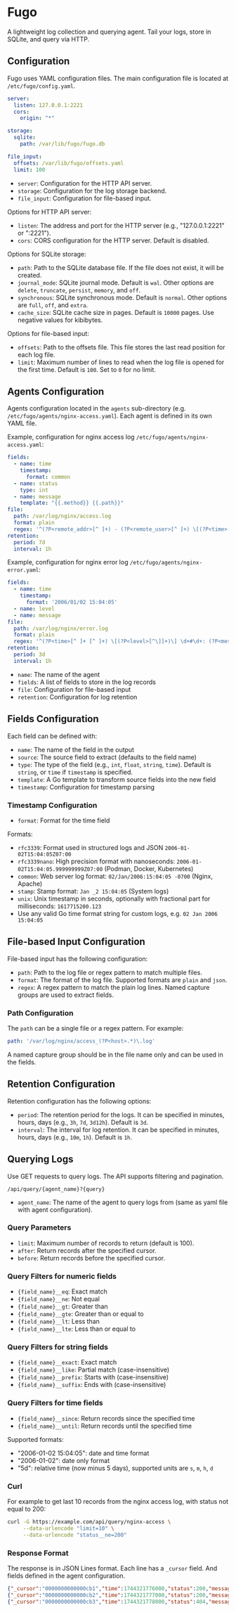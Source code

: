 # Fugo

A lightweight log collection and querying agent. Tail your logs, store in SQLite, and query via HTTP.

## Configuration

Fugo uses YAML configuration files. The main configuration file is located at `/etc/fugo/config.yaml`.

```yaml
server:
  listen: 127.0.0.1:2221
  cors:
    origin: "*"

storage:
  sqlite:
    path: /var/lib/fugo/fugo.db

file_input:
  offsets: /var/lib/fugo/offsets.yaml
  limit: 100
```

- `server`: Configuration for the HTTP API server.
- `storage`: Configuration for the log storage backend.
- `file_input`: Configuration for file-based input.

Options for HTTP API server:

- `listen`: The address and port for the HTTP server (e.g., "127.0.0.1:2221" or ":2221").
- `cors`: CORS configuration for the HTTP server. Default is disabled.

Options for SQLite storage:

- `path`: Path to the SQLite database file. If the file does not exist, it will be created.
- `journal_mode`: SQLite journal mode. Default is `wal`. Other options are `delete`, `truncate`, `persist`, `memory`, and `off`.
- `synchronous`: SQLite synchronous mode. Default is `normal`. Other options are `full`, `off`, and `extra`.
- `cache_size`: SQLite cache size in pages. Default is `10000` pages. Use negative values for kibibytes.

Options for file-based input:

- `offsets`: Path to the offsets file. This file stores the last read position for each log file.
- `limit`: Maximum number of lines to read when the log file is opened for the first time. Default is `100`. Set to `0` for no limit.

## Agents Configuration

Agents configuration located in the `agents` sub-directory (e.g. `/etc/fugo/agents/nginx-access.yaml`). Each agent is defined in its own YAML file.

Example, configuration for nginx access log `/etc/fugo/agents/nginx-access.yaml`:

```yaml
fields:
  - name: time
    timestamp:
      format: common
  - name: status
    type: int
  - name: message
    template: "{{.method}} {{.path}}"
file:
  path: /var/log/nginx/access.log
  format: plain
  regex: '^(?P<remote_addr>[^ ]+) - (?P<remote_user>[^ ]+) \[(?P<time>[^\]]+)\] "(?P<method>[^ ]+) (?P<path>[^ ]+) (?P<protocol>[^"]+)" (?P<status>[^ ]+)'
retention:
  period: 7d
  interval: 1h
```

Example, configuration for nginx error log `/etc/fugo/agents/nginx-error.yaml`:

```yaml
fields:
  - name: time
    timestamp:
      format: '2006/01/02 15:04:05'
  - name: level
  - name: message
file:
  path: /var/log/nginx/error.log
  format: plain
  regex: '^(?P<time>[^ ]+ [^ ]+) \[(?P<level>[^\]]+)\] \d+#\d+: (?P<message>.*)'
retention:
  period: 3d
  interval: 1h
```

- `name`: The name of the agent
- `fields`: A list of fields to store in the log records
- `file`: Configuration for file-based input
- `retention`: Configuration for log retention

## Fields Configuration

Each field can be defined with:

- `name`: The name of the field in the output
- `source`: The source field to extract (defaults to the field name)
- `type`: The type of the field (e.g., `int`, `float`, `string`, `time`). Default is `string`, or `time` if `timestamp` is specified.
- `template`: A Go template to transform source fields into the new field
- `timestamp`: Configuration for timestamp parsing

### Timestamp Configuration

- `format`: Format for the time field

Formats:

- `rfc3339`: Format used in structured logs and JSON `2006-01-02T15:04:05Z07:00`
- `rfc3339nano`: High precision format with nanoseconds: `2006-01-02T15:04:05.999999999Z07:00` (Podman, Docker, Kubernetes)
- `common`: Web server log format: `02/Jan/2006:15:04:05 -0700` (Nginx, Apache)
- `stamp`: Stamp format: `Jan _2 15:04:05` (System logs)
- `unix`: Unix timestamp in seconds, optionally with fractional part for milliseconds: `1617715200.123`
- Use any valid Go time format string for custom logs, e.g. `02 Jan 2006 15:04:05`

## File-based Input Configuration

File-based input has the following configuration:

- `path`: Path to the log file or regex pattern to match multiple files.
- `format`: The format of the log file. Supported formats are `plain` and `json`.
- `regex`: A regex pattern to match the plain log lines. Named capture groups are used to extract fields.

### Path Configuration

The `path` can be a single file or a regex pattern. For example:

```yaml
path: '/var/log/nginx/access_(?P<host>.*)\.log'
```

A named capture group should be in the file name only and can be used in the fields.

## Retention Configuration

Retention configuration has the following options:

- `period`: The retention period for the logs. It can be specified in minutes, hours, days (e.g., `3h`, `7d`, `3d12h`). Default is `3d`.
- `interval`: The interval for log retention. It can be specified in minutes, hours, days (e.g., `10m`, `1h`). Default is `1h`.

## Querying Logs

Use GET requests to query logs. The API supports filtering and pagination.

```
/api/query/{agent_name}?{query}
```

- `agent_name`: The name of the agent to query logs from (same as yaml file with agent configuration).

### Query Parameters

- `limit`: Maximum number of records to return (default is 100).
- `after`: Return records after the specified cursor.
- `before`: Return records before the specified cursor.

### Query Filters for numeric fields

- `{field_name}__eq`: Exact match
- `{field_name}__ne`: Not equal
- `{field_name}__gt`: Greater than
- `{field_name}__gte`: Greater than or equal to
- `{field_name}__lt`: Less than
- `{field_name}__lte`: Less than or equal to

### Query Filters for string fields

- `{field_name}__exact`: Exact match
- `{field_name}__like`: Partial match (case-insensitive)
- `{field_name}__prefix`: Starts with (case-insensitive)
- `{field_name}__suffix`: Ends with (case-insensitive)

### Query Filters for time fields

- `{field_name}__since`: Return records since the specified time
- `{field_name}__until`: Return records until the specified time

Supported formats:

- "2006-01-02 15:04:05": date and time format
- "2006-01-02": date only format
- "5d": relative time (now minus 5 days), supported units are `s`, `m`, `h`, `d`

### Curl

For example to get last 10 records from the nginx access log, with status not equal to 200:

```bash
curl -G https://example.com/api/query/nginx-access \
     --data-urlencode "limit=10" \
     --data-urlencode "status__ne=200"
```

### Response Format

The response is in JSON Lines format.
Each line has a `_cursor` field. And fields defined in the agent configuration.

```json
{"_cursor":"0000000000000cb1","time":1744321776000,"status":200,"message":"GET /"}
{"_cursor":"0000000000000cb2","time":1744321777000,"status":200,"message":"GET /favicon.ico"}
{"_cursor":"0000000000000cb3","time":1744321778000,"status":404,"message":"GET /not-found"}
```
